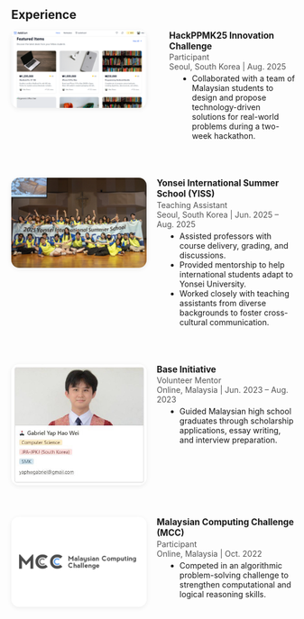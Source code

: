 <h2 id="experience" style="margin: 2px 0px 15px;">Experience</h2>
<div class="experience-section" style="margin-bottom: 2em;">
  <div style="margin-bottom: 4em; display: flex; align-items: flex-start; gap: 40px;">
    <img src="./assets/img/add2cart page2.png" alt="HackPPMK25" style="width: 240px; height: auto; border-radius: 14px; box-shadow: 0 2px 8px rgba(0,0,0,0.07); object-fit: contain;">
    <div>
  <strong style="font-size:1.1em;">HackPPMK25 Innovation Challenge
    <a href="https://hackppmk25.devpost.com/" target="_blank" style="margin-left:7px; vertical-align:middle; text-decoration:none;">
      <i class="fas fa-external-link-alt" style="font-size:0.95em;"></i>
    </a>
  </strong><br>
  <span style="color:#555;">Participant</span><br>
  <span style="color:#555;">Seoul, South Korea | Aug. 2025</span>
      <ul style="margin: 0.3em 0 0.7em 1.2em;">
        <li>Collaborated with a team of Malaysian students to design and propose technology-driven solutions for real-world problems during a two-week hackathon.</li>
      </ul>
    </div>
  </div>
  <div style="margin-bottom: 4em; display: flex; align-items: flex-start; gap: 18px;">
    <img src="./assets/img/photo_6282947558577474450_y.jpg" alt="YISS" style="width: 240px; height: auto; border-radius: 14px; box-shadow: 0 2px 8px rgba(0,0,0,0.07); object-fit: contain;">
    <div>
  <strong style="font-size:1.1em;">Yonsei International Summer School (YISS)
    <a href="https://summer.yonsei.ac.kr/summer/index.do" target="_blank" style="margin-left:7px; vertical-align:middle; text-decoration:none;">
      <i class="fas fa-external-link-alt" style="font-size:0.95em;"></i>
    </a>
  </strong><br>
  <span style="color:#555;">Teaching Assistant</span><br>
  <span style="color:#555;">Seoul, South Korea | Jun. 2025 – Aug. 2025</span>
      <ul style="margin: 0.3em 0 0.7em 1.2em;">
        <li>Assisted professors with course delivery, grading, and discussions.</li>
        <li>Provided mentorship to help international students adapt to Yonsei University.</li>
        <li>Worked closely with teaching assistants from diverse backgrounds to foster cross-cultural communication.</li>
      </ul>
    </div>
  </div>
  <div style="margin-bottom: 4em; display: flex; align-items: flex-start; gap: 18px;">
  <img src="./assets/img/photo_6282947558577474413_x.jpg" alt="Base Initiative" style="width: 240px; height: auto; border-radius: 14px; box-shadow: 0 2px 8px rgba(0,0,0,0.07); object-fit: contain;">
    <div>
  <strong style="font-size:1.1em;">Base Initiative
    <a href="https://baseinitiativemy.com/" target="_blank" style="margin-left:7px; vertical-align:middle; text-decoration:none;">
      <i class="fas fa-external-link-alt" style="font-size:0.95em;"></i>
    </a>
  </strong><br>
  <span style="color:#555;">Volunteer Mentor</span><br>
  <span style="color:#555;">Online, Malaysia | Jun. 2023 – Aug. 2023</span>
      <ul style="margin: 0.3em 0 0.7em 1.2em;">
        <li>Guided Malaysian high school graduates through scholarship applications, essay writing, and interview preparation.</li>
      </ul>
    </div>
  </div>
  <div style="margin-bottom: 4em; display: flex; align-items: flex-start; gap: 18px;">
  <img src="./assets/img/mcc.png" alt="MCC" style="width: 240px; height: auto; border-radius: 14px; box-shadow: 0 2px 8px rgba(0,0,0,0.07); object-fit: contain;">
    <div>
  <strong style="font-size:1.1em;">Malaysian Computing Challenge (MCC)
    <a href="https://ioimalaysia.org/competition/mcc/2025/" target="_blank" style="margin-left:7px; vertical-align:middle; text-decoration:none;">
      <i class="fas fa-external-link-alt" style="font-size:0.95em;"></i>
    </a>
  </strong><br>
  <span style="color:#555;">Participant</span><br>
  <span style="color:#555;">Online, Malaysia | Oct. 2022</span>
      <ul style="margin: 0.3em 0 0.7em 1.2em;">
        <li>Competed in an algorithmic problem-solving challenge to strengthen computational and logical reasoning skills.</li>
      </ul>
    </div>
  </div>
</div>
